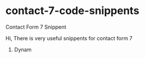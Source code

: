 # contact-7-code-snippents
Contact Form 7 Snippent

Hi,  There is very useful snippents for contact form 7


1. Dynam


